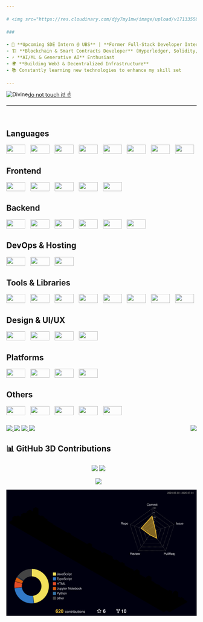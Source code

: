 ```yaml
---

# <img src="https://res.cloudinary.com/djy7my1mw/image/upload/v1713355840/ezgif.com-crop_af2a6y.gif" style="border-radius: 50%; width: 30px;" />  About Me:  

###

- 💼 **Upcoming SDE Intern @ UBS** | **Former Full-Stack Developer Intern**
- 🏗 **Blockchain & Smart Contracts Developer** (Hyperledger, Solidity, Ethereum, Polygon)
- ⚡ **AI/ML & Generative AI** Enthusiast
- 🌍 **Building Web3 & Decentralized Infrastructure**
- 📚 Constantly learning new technologies to enhance my skill set

---
```


<img src="https://komarev.com/ghpvc/?username=divy-arun-mav&label=Profile%20views&color=0e75b6&style=for-the-badge" alt="Divine" align="left" />
<a href="https://divy-mav.netlify.app/" target="_blank">do not touch it! ☝️</a>

---

<br clear="both">

## Languages
<div align="left">
  <img src="https://cdn.jsdelivr.net/gh/devicons/devicon/icons/javascript/javascript-original.svg" height="24" width="50" />
  <img width="6" />
  <img src="https://skillicons.dev/icons?i=ts" height="24" width="50" />
  <img width="6" />
  <img src="https://skillicons.dev/icons?i=py" height="24" width="50" />
  <img width="6" />
  <img src="https://cdn.jsdelivr.net/gh/devicons/devicon/icons/csharp/csharp-original.svg" height="24" width="50" />
  <img width="6" />
  <img src="https://cdn.jsdelivr.net/gh/devicons/devicon/icons/c/c-original.svg" height="24" width="50" />
  <img width="6" />
  <img src="https://cdn.jsdelivr.net/gh/devicons/devicon/icons/cplusplus/cplusplus-original.svg" height="24" width="50" />
  <img width="6" />
  <img src="https://cdn.simpleicons.org/kotlin/7F52FF" height="24" width="50" />
  <img width="6" />
  <img src="https://skillicons.dev/icons?i=java" height="24" width="50" />
</div>

## Frontend
<div align="left">
  <img src="https://skillicons.dev/icons?i=react" height="24" width="50" />
  <img width="6" />
  <img src="https://cdn.jsdelivr.net/gh/devicons/devicon/icons/html5/html5-original.svg" height="24" width="50" />
  <img width="6" />
  <img src="https://cdn.jsdelivr.net/gh/devicons/devicon/icons/css3/css3-original.svg" height="24" width="50" />
  <img width="6" />
  <img src="https://skillicons.dev/icons?i=tailwind" height="24" width="50" />
  <img width="6" />
  <img src="https://cdn.simpleicons.org/bootstrap/7952B3" height="24" width="50" />
</div>

## Backend
<div align="left">
  <img src="https://skillicons.dev/icons?i=nodejs" height="24" width="50" />
  <img width="6" />
  <img src="https://cdn.simpleicons.org/mysql/4479A1" height="24" width="50" />
  <img width="6" />
  <img src="https://cdn.simpleicons.org/mongodb/47A248" height="24" width="50" />
  <img width="6" />
  <img src="https://skillicons.dev/icons?i=express" height="24" width="50" />
  <img width="6" />
  <img src="https://skillicons.dev/icons?i=graphql" height="24" width="50" />
  <img width="6" />
  <img src="https://skillicons.dev/icons?i=redis" height="24" width="50" />
</div>

## DevOps & Hosting
<div align="left">
  <img src="https://cdn.simpleicons.org/netlify/00C7B7" height="24" width="50" />
  <img width="6" />
  <img src="https://cdn.simpleicons.org/heroku/430098" height="24" width="50" />
  <img width="6" />
  <img src="https://cdn.simpleicons.org/googlecloud/4285F4" height="24" width="50" />
</div>

## Tools & Libraries
<div align="left">
  <img src="https://skillicons.dev/icons?i=git" height="24" width="50" />
  <img width="6" />
  <img src="https://skillicons.dev/icons?i=github" height="24" width="50" />
  <img width="6" />
  <img src="https://skillicons.dev/icons?i=gitlab" height="24" width="50" />
  <img width="6" />
  <img src="https://skillicons.dev/icons?i=postman" height="24" width="50" />
  <img width="6" />
  <img src="https://skillicons.dev/icons?i=webpack" height="24" width="50" />
  <img width="6" />
  <img src="https://cdn.simpleicons.org/npm/CB3837" height="24" width="50" />
  <img width="6" />
  <img src="https://cdn.simpleicons.org/babel/F9DC3E" height="24" width="50" />
  <img width="6" />
  <img src="https://skillicons.dev/icons?i=gradle" height="24" width="50" />
</div>

## Design & UI/UX
<div align="left">
  <img src="https://cdn.simpleicons.org/figma/F24E1E" height="24" width="50" />
  <img width="6" />
  <img src="https://cdn.simpleicons.org/canva/3B45D6" height="24" width="50" />
  <img width="6" />
  <img src="https://skillicons.dev/icons?i=materialui" height="24" width="50" />
  <img width="6" />
  <img src="https://skillicons.dev/icons?i=blender" height="24" width="50" />
</div>

## Platforms
<div align="left">
  <img src="https://cdn.simpleicons.org/androidstudio/3DDC84" height="24" width="50" />
  <img width="6" />
  <img src="https://skillicons.dev/icons?i=electron" height="24" width="50" />
  <img width="6" />
  <img src="https://skillicons.dev/icons?i=nextjs" height="24" width="50" />
  <img width="6" />
  <img src="https://skillicons.dev/icons?i=react" height="24" width="50" />
</div>

## Others
<div align="left">
  <img src="https://cdn.simpleicons.org/stackoverflow/FE7A16" height="24" width="50" />
  <img width="6" />
  <img src="https://skillicons.dev/icons?i=tensorflow" height="24" width="50" />
  <img width="6" />
  <img src="https://skillicons.dev/icons?i=threejs" height="24" width="50" />
  <img width="6" />
  <img src="https://skillicons.dev/icons?i=firebase" height="24" width="50" />
  <img width="6" />
  <img src="https://skillicons.dev/icons?i=powershell" height="24" width="50" />
</div>

###

<img align="right" height="150" src="https://media1.giphy.com/media/bGgsc5mWoryfgKBx1u/200w.gif?cid=82a1493bdtxms33y8rifl3krztqtn2xx000m76onvv08762l&ep=v1_gifs_related&rid=200w.gif&ct=g" />

###

<div align="left">
  <a href="https://www.instagram.com/divy_mav?igsh=MWY2aGdjYXJ0OHUybg==" target="_blank">
    <img src="https://img.shields.io/static/v1?message=Instagram&logo=instagram&label=&color=E4405F&logoColor=white&labelColor=&style=for-the-badge" height="35" />
  </a>
  <img src="https://img.shields.io/static/v1?message=Discord&logo=discord&label=&color=7289DA&logoColor=white&labelColor=&style=for-the-badge" height="35" />
  <a href="mailto:divymav5@gmail.com" target="_blank">
    <img src="https://img.shields.io/static/v1?message=Gmail&logo=gmail&label=&color=D14836&logoColor=white&labelColor=&style=for-the-badge" height="35" />
  </a>
  <a href="https://in.linkedin.com/in/divy-mav-7b82b0249" target="_blank">
    <img src="https://img.shields.io/static/v1?message=LinkedIn&logo=linkedin&label=&color=0077B5&logoColor=white&labelColor=&style=for-the-badge" height="35" />
  </a>
</div>

## 📊 GitHub 3D Contributions
###

<div align="center">
  <img src="https://github-readme-stats.vercel.app/api?username=divy-arun-mav&hide_title=false&hide_rank=false&show_icons=true&include_all_commits=true&count_private=true&disable_animations=false&theme=dark&locale=en&hide_border=true" height="150" />
  <img src="https://github-readme-stats.vercel.app/api/top-langs?username=divy-arun-mav&locale=en&hide_title=false&layout=compact&card_width=320&langs_count=8&theme=dark&hide_border=true" height="150" />
</div>

<p align="center">
  <img align="center" src="https://github-readme-streak-stats.herokuapp.com/?user=divy-arun-mav&theme=dark&hide_border=true" />
</p>

<img src="https://raw.githubusercontent.com/divy-arun-mav/divy-arun-mav/main/profile-3d-contrib/profile-night-rainbow.svg">
